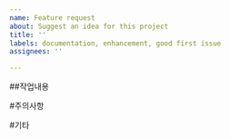 ```yaml
---
name: Feature request
about: Suggest an idea for this project
title: ''
labels: documentation, enhancement, good first issue
assignees: ''

---
```


##작업내용


#주의사항



#기타
